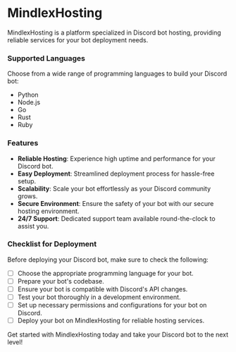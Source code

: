 # MindlexHosting

MindlexHosting is a platform specialized in Discord bot hosting, providing reliable services for your bot deployment needs.

### Supported Languages
Choose from a wide range of programming languages to build your Discord bot:

- Python
- Node.js
- Go
- Rust
- Ruby

### Features
- **Reliable Hosting**: Experience high uptime and performance for your Discord bot.
- **Easy Deployment**: Streamlined deployment process for hassle-free setup.
- **Scalability**: Scale your bot effortlessly as your Discord community grows.
- **Secure Environment**: Ensure the safety of your bot with our secure hosting environment.
- **24/7 Support**: Dedicated support team available round-the-clock to assist you.

### Checklist for Deployment
Before deploying your Discord bot, make sure to check the following:

- [ ] Choose the appropriate programming language for your bot.
- [ ] Prepare your bot's codebase.
- [ ] Ensure your bot is compatible with Discord's API changes.
- [ ] Test your bot thoroughly in a development environment.
- [ ] Set up necessary permissions and configurations for your bot on Discord.
- [ ] Deploy your bot on MindlexHosting for reliable hosting services.

Get started with MindlexHosting today and take your Discord bot to the next level!
